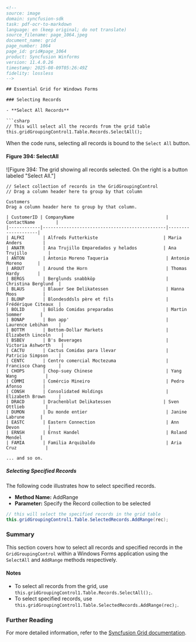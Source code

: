 ```html
<!-- 
source: image
domain: syncfusion-sdk
task: pdf-ocr-to-markdown
language: en (keep original; do not translate)
source_filename: page_1064.jpeg
document_name: grid
page_number: 1064
page_id: grid#page_1064
product: Syncfusion Winforms
version: 11.4.0.26
timestamp: 2025-08-09T05:26:49Z
fidelity: lossless
-->

## Essential Grid for Windows Forms

### Selecting Records

- **Select All Records**

```csharp
// This will select all the records from the grid table
this.gridGroupingControl1.Table.Records.SelectAll();
```

When the code runs, selecting all records is bound to the `Select All` button.

#### Figure 394: SelectAll
![Figure 394: The grid showing all records selected. On the right is a button labeled "Select All."]
```
// Select collection of records in the GridGroupingControl
// Drag a column header here to group by that column

Customers
Drag a column header here to group by that column.

| CustomerID | CompanyName                                   | ContactName        |
|------------|-----------------------------------------------|--------------------|
| ALFKI       | Alfreds Futterkiste                         | Maria Anders        |
| ANATR       | Ana Trujillo Emparedados y helados          | Ana Trujillo        |
| ANTON       | Antonio Moreno Taqueria                      | Antonio Moreno      |
| AROUT       | Around the Horn                              | Thomas Hardy       |
| BERGS       | Berglunds snabbköp                           | Christina Berglund  |
| BLAUS       | Blauer See Delikatessen                      | Hanna Moos          |
| BLONP       | Blondesddsls père et fils                    | Frédérique Citeaux  |
| BOLID       | Bólido Comidas preparadas                    | Martin Sommer       |
| BONAP       | Bon app'                                     | Laurence Lebihan    |
| BOTTM       | Bottom-Dollar Markets                        | Elizabeth Lincoln    |
| BSBEV       | B's Beverages                                | Victoria Ashworth    |
| CACTU       | Cactus Comidas para llevar                   | Patricio Simpson    |
| CENTC       | Centro comercial Moctezuma                   | Francisco Chang     |
| CHOPS       | Chop-suey Chinese                            | Yang Wang           |
| COMMI       | Comércio Mineiro                             | Pedro Afonso        |
| CONSH       | Consolidated Holdings                        | Elizabeth Brown     |
| DRACD       | Drachenblut Delikatessen                    | Sven Ottlieb        |
| DUMON       | Du monde entier                              | Janine Labrune      |
| EASTC       | Eastern Connection                           | Ann Devon           |
| ERNSH       | Ernst Handel                                 | Roland Mendel       |
| FAMIA       | Familia Arquibaldo                           | Aria Cruz           |

... and so on.
```

##### Selecting Specified Records

The following code illustrates how to select specified records.

- **Method Name:** AddRange
- **Parameter:** Specify the Record collection to be selected

```csharp
// this will select the specified records in the grid table
this.gridGroupingControl1.Table.SelectedRecords.AddRange(rec);
```

### Summary

This section covers how to select all records and specified records in the `GridGroupingControl` within a Windows Forms application using the `SelectAll` and `AddRange` methods respectively.

#### Notes

- To select all records from the grid, use `this.gridGroupingControl1.Table.Records.SelectAll();`.
- To select specified records, use `this.gridGroupingControl1.Table.SelectedRecords.AddRange(rec);`.

### Further Reading

For more detailed information, refer to the [Syncfusion Grid documentation](https://www.syncfusion.com/documentation/windowsforms).

<!-- tags: [syncfusion, grid, selection, windows forms, gridGroupingControl] keywords: [selectAll, addRange, GridGroupingControl, WinForms, selection, records] -->
```